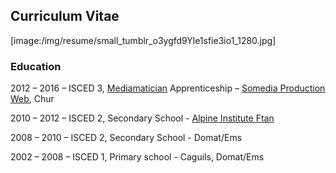 ## Curriculum Vitae

[image:/img/resume/small_tumblr_o3ygfd9Yle1sfie3io1_1280.jpg]

### Education

2012 – 2016 <span class="somespace">–</span> ISCED 3, [Mediamatician](https://www.swisscom.ch/en/about/jobs/apprenticeships/mediamatics.html) Apprenticeship – [Somedia Production Web](http://www.somedia-production.ch/home/), Chur

2010 – 2012 <span class="somespace">–</span> ISCED 2, Secondary School - [Alpine Institute Ftan](hif.ch)

2008 – 2010 <span class="somespace">–</span> ISCED 2, Secondary School - Domat/Ems

2002 – 2008 <span class="somespace">–</span> ISCED 1, Primary school - Caguils, Domat/Ems


